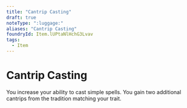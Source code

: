 ```yaml
---
title: "Cantrip Casting"
draft: true
noteType: ":luggage:"
aliases: "Cantrip Casting"
foundryId: Item.lUPtaNlHchG3Lvav
tags:
  - Item
---
```


# Cantrip Casting

You increase your ability to cast simple spells. You gain two additional cantrips from the tradition matching your trait.
